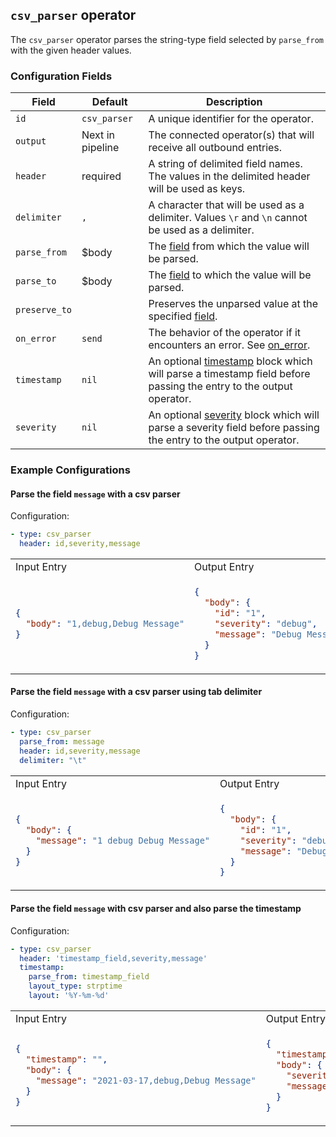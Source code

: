 ## `csv_parser` operator

The `csv_parser` operator parses the string-type field selected by `parse_from` with the given header values.
 
### Configuration Fields 

| Field         | Default          | Description  |
| ---           | ---              | ---          |
| `id`          | `csv_parser`     | A unique identifier for the operator. |
| `output`      | Next in pipeline | The connected operator(s) that will receive all outbound entries. |
| `header`      | required         | A string of delimited field names. The values in the delimited header will be used as keys. |
| `delimiter`   | `,`              | A character that will be used as a delimiter. Values `\r` and `\n` cannot be used as a delimiter. |
| `parse_from`  | $body            | The [field](/docs/types/field.md) from which the value will be parsed. |
| `parse_to`    | $body            | The [field](/docs/types/field.md) to which the value will be parsed. |
| `preserve_to` |                  | Preserves the unparsed value at the specified [field](/docs/types/field.md). |
| `on_error`    | `send`           | The behavior of the operator if it encounters an error. See [on_error](/docs/types/on_error.md). |
| `timestamp`   | `nil`            | An optional [timestamp](/docs/types/timestamp.md) block which will parse a timestamp field before passing the entry to the output operator. |
| `severity`    | `nil`            | An optional [severity](/docs/types/severity.md) block which will parse a severity field before passing the entry to the output operator. |

### Example Configurations

#### Parse the field `message` with a csv parser

Configuration:

```yaml
- type: csv_parser
  header: id,severity,message
```

<table>
<tr><td> Input Entry </td> <td> Output Entry </td></tr>
<tr>
<td>

```json
{
  "body": "1,debug,Debug Message"
}
```

</td>
<td>

```json
{
  "body": {
    "id": "1",
    "severity": "debug",
    "message": "Debug Message"
  }
}
```

</td>
</tr>
</table>

#### Parse the field `message` with a csv parser using tab delimiter

Configuration:

```yaml
- type: csv_parser
  parse_from: message
  header: id,severity,message
  delimiter: "\t"
```

<table>
<tr><td> Input Entry </td> <td> Output Entry </td></tr>
<tr>
<td>

```json
{
  "body": {
    "message": "1 debug Debug Message"
  }
}
```

</td>
<td>

```json
{
  "body": {
    "id": "1",
    "severity": "debug",
    "message": "Debug Message"
  }
}
```

</td>
</tr>
</table>

#### Parse the field `message` with csv parser and also parse the timestamp

Configuration:

```yaml
- type: csv_parser
  header: 'timestamp_field,severity,message'
  timestamp:
    parse_from: timestamp_field
    layout_type: strptime
    layout: '%Y-%m-%d'
```
 
<table>
<tr><td> Input Entry </td> <td> Output Entry </td></tr>
<tr>
<td>

```json
{
  "timestamp": "",
  "body": {
    "message": "2021-03-17,debug,Debug Message"
  }
}
```

</td>
<td>

```json
{
  "timestamp": "2021-03-17T00:00:00-00:00",
  "body": {
    "severity": "debug",
    "message": "Debug Message"
  }
}
```

</td>
</tr>
</table>